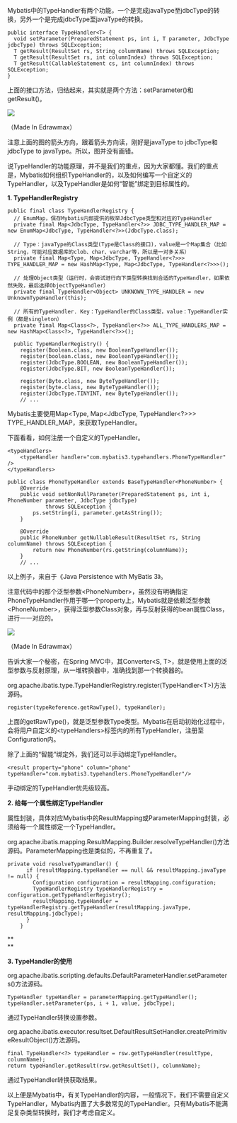Mybatis中的TypeHandler有两个功能，一个是完成javaType至jdbcType的转换，另外一个是完成jdbcType至javaType的转换。  


```
public interface TypeHandler<T> {
  void setParameter(PreparedStatement ps, int i, T parameter, JdbcType jdbcType) throws SQLException;
  T getResult(ResultSet rs, String columnName) throws SQLException;
  T getResult(ResultSet rs, int columnIndex) throws SQLException;
  T getResult(CallableStatement cs, int columnIndex) throws SQLException;
}
```

上面的接口方法，归结起来，其实就是两个方法：setParameter\(\)和getResult\(\)。  


![](http://static.oschina.net/uploads/space/2016/0506/100431_stw1_2727738.jpg)

（Made In Edrawmax）

注意上面的图的箭头方向，跟着箭头方向读，刚好是javaType to jdbcType和jdbcType to javaType。所以，图并没有画错。

说TypeHandler的功能原理，并不是我们的重点，因为大家都懂。我们的重点是，Mybatis如何组织TypeHandler的，以及如何编写一个自定义的TypeHandler，以及TypeHandler是如何“智能”绑定到目标属性的。

**1. TypeHandlerRegistry**

```
public final class TypeHandlerRegistry {
  // EnumMap，保存Mybatis内部提供的枚举JdbcType类型和对应的TypeHandler
  private final Map<JdbcType, TypeHandler<?>> JDBC_TYPE_HANDLER_MAP = new EnumMap<JdbcType, TypeHandler<?>>(JdbcType.class);
  
  // Type：javaType的Class类型(Type是Class的接口)，value是一个Map集合（比如String，可能对应数据库的clob、char、varchar等，所以是一对多关系）
  private final Map<Type, Map<JdbcType, TypeHandler<?>>> TYPE_HANDLER_MAP = new HashMap<Type, Map<JdbcType, TypeHandler<?>>>();
  
  // 处理Object类型（运行时，会尝试进行向下类型转换找到合适的TypeHandler，如果依然失败，最后选择ObjectTypeHandler）
  private final TypeHandler<Object> UNKNOWN_TYPE_HANDLER = new UnknownTypeHandler(this);
  
  // 所有的TypeHandler. Key：TypeHandler的Class类型，value：TypeHandler实例（都是singleton）
  private final Map<Class<?>, TypeHandler<?>> ALL_TYPE_HANDLERS_MAP = new HashMap<Class<?>, TypeHandler<?>>();

  public TypeHandlerRegistry() {
    register(Boolean.class, new BooleanTypeHandler());
    register(boolean.class, new BooleanTypeHandler());
    register(JdbcType.BOOLEAN, new BooleanTypeHandler());
    register(JdbcType.BIT, new BooleanTypeHandler());

    register(Byte.class, new ByteTypeHandler());
    register(byte.class, new ByteTypeHandler());
    register(JdbcType.TINYINT, new ByteTypeHandler());
    // ...
```

Mybatis主要使用Map&lt;Type, Map&lt;JdbcType, TypeHandler&lt;?&gt;&gt;&gt; TYPE\_HANDLER\_MAP，来获取TypeHandler。  


下面看看，如何注册一个自定义的TypeHandler。

```
<typeHandlers>
	<typeHandler handler="com.mybatis3.typehandlers.PhoneTypeHandler" />
</typeHandlers>
```

```
public class PhoneTypeHandler extends BaseTypeHandler<PhoneNumber> {
	@Override
	public void setNonNullParameter(PreparedStatement ps, int i, PhoneNumber parameter, JdbcType jdbcType)
			throws SQLException {
		ps.setString(i, parameter.getAsString());
	}

	@Override
	public PhoneNumber getNullableResult(ResultSet rs, String columnName) throws SQLException {
		return new PhoneNumber(rs.getString(columnName));
	}
	// ...
```

以上例子，来自于《Java Persistence with MyBatis 3》。

注意代码中的那个泛型参数&lt;PhoneNumber&gt;，虽然没有明确指定PhoneTypeHandler作用于哪一个property上，Mybatis就是依赖泛型参数&lt;PhoneNumber&gt;，获得泛型参数Class对象，再与反射获得的bean属性Class，进行一一对应的。  


![](http://static.oschina.net/uploads/space/2016/0506/205447_njDl_2727738.jpg)

（Made In Edrawmax）

告诉大家一个秘密，在Spring MVC中，其Converter&lt;S, T&gt;，就是使用上面的泛型参数与反射原理，从一堆转换器中，准确找到那一个转换器的。

org.apache.ibatis.type.TypeHandlerRegistry.register\(TypeHandler&lt;T&gt;\)方法源码。

```
register(typeReference.getRawType(), typeHandler);
```

上面的getRawType\(\)，就是泛型参数Type类型。Mybatis在启动初始化过程中，会将用户自定义的&lt;typeHandlers&gt;标签内的所有TypeHandler，注册至Configuration内。  
  


除了上面的“智能”绑定外，我们还可以手动绑定TypeHandler。

```
<result property="phone" column="phone" typeHandler="com.mybatis3.typehandlers.PhoneTypeHandler"/>
```

手动绑定的TypeHandler优先级较高。  




**2. 给每一个属性绑定TypeHandler**  


属性封装，具体对应Mybatis中的ResultMapping或ParameterMapping封装，必须给每一个属性绑定一个TypeHandler。

org.apache.ibatis.mapping.ResultMapping.Builder.resolveTypeHandler\(\)方法源码。ParameterMapping也是类似的，不再重复了。

```
private void resolveTypeHandler() {
      if (resultMapping.typeHandler == null && resultMapping.javaType != null) {
        Configuration configuration = resultMapping.configuration;
        TypeHandlerRegistry typeHandlerRegistry = configuration.getTypeHandlerRegistry();
        resultMapping.typeHandler = typeHandlerRegistry.getTypeHandler(resultMapping.javaType, resultMapping.jdbcType);
      }
    }
```

**  
**

**3. TypeHandler的使用**  


org.apache.ibatis.scripting.defaults.DefaultParameterHandler.setParameters\(\)方法源码。

```
TypeHandler typeHandler = parameterMapping.getTypeHandler();
typeHandler.setParameter(ps, i + 1, value, jdbcType);
```

通过TypeHandler转换设置参数。

org.apache.ibatis.executor.resultset.DefaultResultSetHandler.createPrimitiveResultObject\(\)方法源码。

```
final TypeHandler<?> typeHandler = rsw.getTypeHandler(resultType, columnName);
return typeHandler.getResult(rsw.getResultSet(), columnName);
```

通过TypeHandler转换获取结果。

以上便是Mybatis中，有关TypeHandler的内容，一般情况下，我们不需要自定义TypeHandler，Mybatis内置了大多数常见的TypeHandler。只有Mybatis不能满足复杂类型转换时，我们才考虑自定义。

